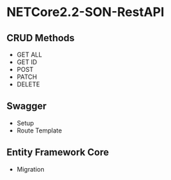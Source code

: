 ﻿# NETCore2.2-SON-RestAPI


## CRUD Methods 
- GET ALL
- GET ID
- POST
- PATCH
- DELETE

## Swagger
 - Setup
 - Route Template

## Entity Framework Core
 - Migration

